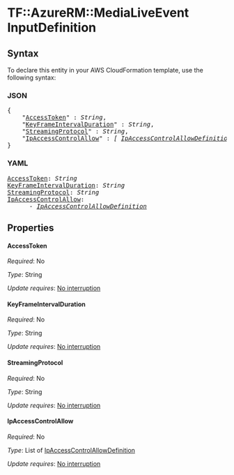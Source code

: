 # TF::AzureRM::MediaLiveEvent InputDefinition

## Syntax

To declare this entity in your AWS CloudFormation template, use the following syntax:

### JSON

<pre>
{
    "<a href="#accesstoken" title="AccessToken">AccessToken</a>" : <i>String</i>,
    "<a href="#keyframeintervalduration" title="KeyFrameIntervalDuration">KeyFrameIntervalDuration</a>" : <i>String</i>,
    "<a href="#streamingprotocol" title="StreamingProtocol">StreamingProtocol</a>" : <i>String</i>,
    "<a href="#ipaccesscontrolallow" title="IpAccessControlAllow">IpAccessControlAllow</a>" : <i>[ <a href="ipaccesscontrolallowdefinition.md">IpAccessControlAllowDefinition</a>, ... ]</i>
}
</pre>

### YAML

<pre>
<a href="#accesstoken" title="AccessToken">AccessToken</a>: <i>String</i>
<a href="#keyframeintervalduration" title="KeyFrameIntervalDuration">KeyFrameIntervalDuration</a>: <i>String</i>
<a href="#streamingprotocol" title="StreamingProtocol">StreamingProtocol</a>: <i>String</i>
<a href="#ipaccesscontrolallow" title="IpAccessControlAllow">IpAccessControlAllow</a>: <i>
      - <a href="ipaccesscontrolallowdefinition.md">IpAccessControlAllowDefinition</a></i>
</pre>

## Properties

#### AccessToken

_Required_: No

_Type_: String

_Update requires_: [No interruption](https://docs.aws.amazon.com/AWSCloudFormation/latest/UserGuide/using-cfn-updating-stacks-update-behaviors.html#update-no-interrupt)

#### KeyFrameIntervalDuration

_Required_: No

_Type_: String

_Update requires_: [No interruption](https://docs.aws.amazon.com/AWSCloudFormation/latest/UserGuide/using-cfn-updating-stacks-update-behaviors.html#update-no-interrupt)

#### StreamingProtocol

_Required_: No

_Type_: String

_Update requires_: [No interruption](https://docs.aws.amazon.com/AWSCloudFormation/latest/UserGuide/using-cfn-updating-stacks-update-behaviors.html#update-no-interrupt)

#### IpAccessControlAllow

_Required_: No

_Type_: List of <a href="ipaccesscontrolallowdefinition.md">IpAccessControlAllowDefinition</a>

_Update requires_: [No interruption](https://docs.aws.amazon.com/AWSCloudFormation/latest/UserGuide/using-cfn-updating-stacks-update-behaviors.html#update-no-interrupt)

